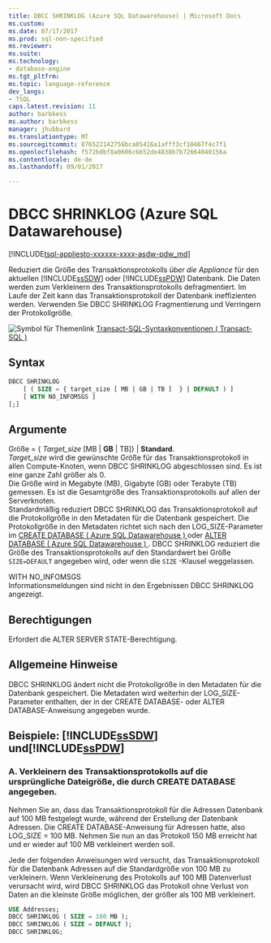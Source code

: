 ```yaml
---
title: DBCC SHRINKLOG (Azure SQL Datawarehouse) | Microsoft Docs
ms.custom: 
ms.date: 07/17/2017
ms.prod: sql-non-specified
ms.reviewer: 
ms.suite: 
ms.technology:
- database-engine
ms.tgt_pltfrm: 
ms.topic: language-reference
dev_langs:
- TSQL
caps.latest.revision: 11
author: barbkess
ms.author: barbkess
manager: jhubbard
ms.translationtype: MT
ms.sourcegitcommit: 876522142756bca05416a1afff3cf10467f4c7f1
ms.openlocfilehash: f572bdbf8a0606c6652de4838b7b72664040156a
ms.contentlocale: de-de
ms.lasthandoff: 09/01/2017

---
```

# <a name="dbcc-shrinklog-azure-sql-data-warehouse"></a>DBCC SHRINKLOG (Azure SQL Datawarehouse)
[!INCLUDE[tsql-appliesto-xxxxxx-xxxx-asdw-pdw_md](../../includes/tsql-appliesto-xxxxxx-xxxx-asdw-pdw-md.md)]

Reduziert die Größe des Transaktionsprotokolls *über die Appliance* für den aktuellen [!INCLUDE[ssSDW](../../includes/sssdw-md.md)] oder [!INCLUDE[ssPDW](../../includes/sspdw-md.md)] Datenbank. Die Daten werden zum Verkleinern des Transaktionsprotokolls defragmentiert. Im Laufe der Zeit kann das Transaktionsprotokoll der Datenbank ineffizienten werden. Verwenden Sie DBCC SHRINKLOG Fragmentierung und Verringern der Protokollgröße.
  
![Symbol für Themenlink](../../database-engine/configure-windows/media/topic-link.gif "Thema Linksymbol") [Transact-SQL-Syntaxkonventionen &#40; Transact-SQL &#41;](../../t-sql/language-elements/transact-sql-syntax-conventions-transact-sql.md)
  
## <a name="syntax"></a>Syntax  
  
```sql
DBCC SHRINKLOG   
    [ ( SIZE = { target_size [ MB | GB | TB ]  } | DEFAULT ) ]   
    [ WITH NO_INFOMSGS ]   
[;]  
```  
  
## <a name="arguments"></a>Argumente  
Größe = { *Target_size* [MB | **GB** | TB]} | **Standard**.  
*Target_size* wird die gewünschte Größe für das Transaktionsprotokoll in allen Compute-Knoten, wenn DBCC SHRINKLOG abgeschlossen sind. Es ist eine ganze Zahl größer als 0.  
Die Größe wird in Megabyte (MB), Gigabyte (GB) oder Terabyte (TB) gemessen. Es ist die Gesamtgröße des Transaktionsprotokolls auf allen der Serverknoten.  
Standardmäßig reduziert DBCC SHRINKLOG das Transaktionsprotokoll auf die Protokollgröße in den Metadaten für die Datenbank gespeichert. Die Protokollgröße in den Metadaten richtet sich nach den LOG_SIZE-Parameter im [CREATE DATABASE &#40; Azure SQL Datawarehouse &#41; ](../../t-sql/statements/create-database-azure-sql-data-warehouse.md) oder [ALTER DATABASE &#40; Azure SQL Datawarehouse &#41; ](../../t-sql/statements/alter-database-azure-sql-data-warehouse.md). DBCC SHRINKLOG reduziert die Größe des Transaktionsprotokolls auf den Standardwert bei Größe `SIZE=DEFAULT` angegeben wird, oder wenn die `SIZE` -Klausel weggelassen.
  
WITH NO_INFOMSGS  
Informationsmeldungen sind nicht in den Ergebnissen DBCC SHRINKLOG angezeigt.  
  
## <a name="permissions"></a>Berechtigungen  
Erfordert die ALTER SERVER STATE-Berechtigung.
  
## <a name="general-remarks"></a>Allgemeine Hinweise  
DBCC SHRINKLOG ändert nicht die Protokollgröße in den Metadaten für die Datenbank gespeichert. Die Metadaten wird weiterhin der LOG_SIZE-Parameter enthalten, der in der CREATE DATABASE- oder ALTER DATABASE-Anweisung angegeben wurde.
  
## <a name="examples-includesssdwincludessssdw-mdmd-and-includesspdwincludessspdw-mdmd"></a>Beispiele: [!INCLUDE[ssSDW](../../includes/sssdw-md.md)] und[!INCLUDE[ssPDW](../../includes/sspdw-md.md)]  
### <a name="a-shrink-the-transaction-log-to-the-original-size-specified-by-create-database"></a>A. Verkleinern des Transaktionsprotokolls auf die ursprüngliche Dateigröße, die durch CREATE DATABASE angegeben.  
Nehmen Sie an, dass das Transaktionsprotokoll für die Adressen Datenbank auf 100 MB festgelegt wurde, während der Erstellung der Datenbank Adressen. Die CREATE DATABASE-Anweisung für Adressen hatte, also LOG_SIZE = 100 MB. Nehmen Sie nun an das Protokoll 150 MB erreicht hat und er wieder auf 100 MB verkleinert werden soll.
  
Jede der folgenden Anweisungen wird versucht, das Transaktionsprotokoll für die Datenbank Adressen auf die Standardgröße von 100 MB zu verkleinern. Wenn Verkleinerung des Protokolls auf 100 MB Datenverlust verursacht wird, wird DBCC SHRINKLOG das Protokoll ohne Verlust von Daten an die kleinste Größe möglichen, der größer als 100 MB verkleinert.
  
```sql
USE Addresses;  
DBCC SHRINKLOG ( SIZE = 100 MB );  
DBCC SHRINKLOG ( SIZE = DEFAULT );  
DBCC SHRINKLOG;  
```  
  
  


